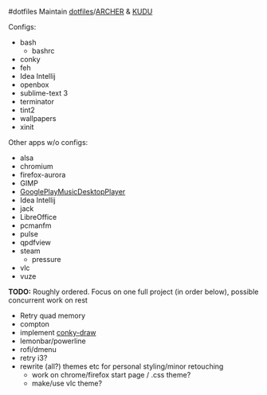 #dotfiles
Maintain [dotfiles](https://github.com/rgavs/dotfiles)/[ARCHER](https://github.com/rgavs/dotfiles/tree/ARCHER) & [KUDU](https://github.com/rgavs/dotfiles/tree/KUDU)

Configs:
- bash
	- bashrc
- conky
- feh
- Idea Intellij
- openbox
- sublime-text 3
- terminator
- tint2
- wallpapers
- xinit  

Other apps w/o configs:
- alsa
- chromium
- firefox-aurora
- GIMP
- [GooglePlayMusicDesktopPlayer](https://github.com/MarshallOfSound/Google-Play-Music-Desktop-Player-UNOFFICIAL-)
- Idea Intellij
- jack
- LibreOffice
- pcmanfm
- pulse
- qpdfview
- steam
	- pressure
- vlc
- vuze

**TODO:**
Roughly ordered. Focus on one full project (in order below), possible concurrent work on rest
- Retry quad memory
- compton
- implement [conky-draw](https://github.com/fisadev/conky-draw)
- lemonbar/powerline
- rofi/dmenu
- retry i3?
- rewrite (all?) themes etc for personal styling/minor retouching
	- work on chrome/firefox start page / .css theme?
	- make/use vlc theme?
